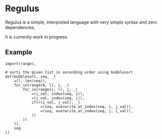 # Regulus
Regulus is a simple, interpreted language with very simple syntax and zero dependencies.

It is currently work in progress.

## Example
```
import(range),

# sorts the given list in ascending order using bubblesort
def(bubblesort, seq, _(
    =(l, len(seq)),
    for_in(range(0, l), i, _(
        for_in(range(i, l), j, _(
            =(i_val, index(seq, i)),
            =(j_val, index(seq, j)),
            if(>(i_val, j_val), _(
                =(seq, overwrite_at_index(seq, i, j_val)),
                =(seq, overwrite_at_index(seq, j, i_val)),
            ))
        ))
    )),
    seq
))

```